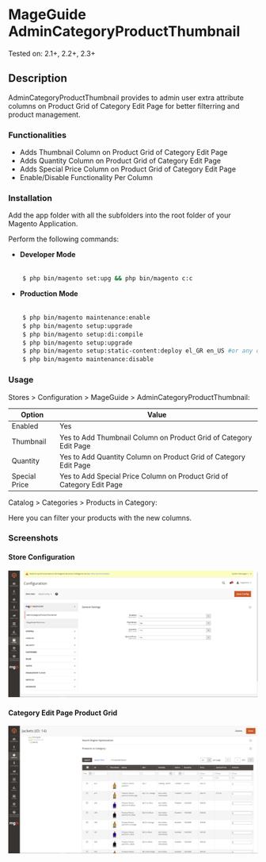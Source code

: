 # MageGuide AdminCategoryProductThumbnail

Tested on: 2.1+, 2.2+, 2.3+

## Description

  AdminCategoryProductThumbnail provides to admin user extra attribute columns on Product Grid of Category Edit Page for better filterring and product management.


### Functionalities

  - Adds Thumbnail Column on Product Grid of Category Edit Page
  - Adds Quantity Column on Product Grid of Category Edit Page
  - Adds Special Price Column on Product Grid of Category Edit Page
  - Enable/Disable Functionality Per Column

### Installation

  Add the app folder with all the subfolders into the root folder of your Magento Application.

  Perform the following commands:

  * __Developer Mode__

```sh

    $ php bin/magento set:upg && php bin/magento c:c

```

  * __Production Mode__

```sh

    $ php bin/magento maintenance:enable
    $ php bin/magento setup:upgrade
    $ php bin/magento setup:di:compile
    $ php bin/magento setup:upgrade
    $ php bin/magento setup:static-content:deploy el_GR en_US #or any other space seperated language you need for your project
    $ php bin/magento maintenance:disable

```

### Usage

  Stores > Configuration > MageGuide > AdminCategoryProductThumbnail:

  | Option | Value |
  | ------ | ------ |
  | Enabled | Yes |
  | Thumbnail | Yes to Add Thumbnail Column on Product Grid of Category Edit Page |
  | Quantity | Yes to Add Quantity Column on Product Grid of Category Edit Page |
  | Special Price | Yes to Add Special Price Column on Product Grid of Category Edit Page |

  Catalog > Categories > Products in Category:

  Here you can filter your products with the new columns.

### Screenshots

#### Store Configuration
![Store Configuration](/screenshots/store_configuration.png)

#### Category Edit Page Product Grid
![Category Edit Page Product Grid](/screenshots/category_edit_page_product_grid.png)